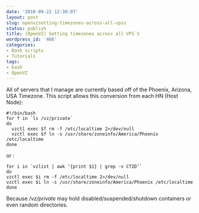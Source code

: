 ```yaml
---
date: '2010-09-22 12:30:07'
layout: post
slug: openvzsetting-timezones-across-all-vpss
status: publish
title: (OpenVZ) Setting timezones across all VPS`S
wordpress_id: '466'
categories:
- Bash scripts
- Tutorials
tags:
- bash
- OpenVZ
---
```


All of servers that I manage are currently based off of the Phoenix, Arizona, USA Timezone. This script allows this conversion from each HN (Host Node):


    
    #!/bin/bash
    for f in `ls /vz/private`
    do
      vzctl exec $f rm -f /etc/localtime 2>/dev/null
      vzctl exec $f ln -s /usr/share/zoneinfo/America/Phoenix /etc/localtime
    done



or : 


    
    for i in `vzlist | awk ‘{print $1} | grep -v CTID’`
    do
    vzctl exec $i rm -f /etc/localtime 2>/dev/null
    vzctl exec $i ln -s /usr/share/zoneinfo/America/Phoenix /etc/localtime
    done



Because _/vz/private_ may hold disabled/suspended/shutdown containers or even random directories.
